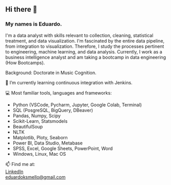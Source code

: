 ## Hi there 👋
### My names is Eduardo.
I'm a data analyst with skills relevant to collection, cleaning, statistical treatment, and data visualization. I'm fascinated by the entire data pipeline, from integration to visualization. Therefore, I study the processes pertinent to engineering, machine learning, and data analysis. 
Currently, I work as a business intelligence analyst and am taking a bootcamp in data engineering (How Bootcamps).

Background: Doctorate in Music Cognition. 

🌱 I’m currently learning continuous integration with Jenkins.

:computer: Most familiar tools, languages and frameworks:
- Python (VSCode, Pycharm, Jupyter, Google Colab, Terminal)
- SQL (PosgreSQL, BigQuery, DBeaver)
- Pandas, Numpy, Scipy
- Scikit-Learn, Statsmodels
- BeautifulSoup
- NLTK
- Matplotlib, Ploty, Seaborn
- Power BI, Data Studio, Metabase
- SPSS, Excel, Google Sheets, PowerPoint, Word
- Windows, Linux, Mac OS

📫 Find me at:\
[LinkedIn](https://www.linkedin.com/in/eduardo-k-s-mello/)\
[eduardoksmello@gmail.com](mailto:eduardoksmello@gmail.com)

<!--
**eduardoksmello/eduardoksmello** is a ✨ _special_ ✨ repository because its `README.md` (this file) appears on your GitHub profile.

Here are some ideas to get you started:

- 🔭 I’m currently working on ...
- 🌱 I’m currently learning all about Machine Learning techniques.
- ![image](https://user-images.githubusercontent.com/76400281/137038838-9b7ed84b-3822-4057-bcc0-87ad7aa47473.png) I’m interested in **Data Science**.
- 🤔 I’m looking for help with ...
- 💬 Ask me about ...
- 📫 How to reach me: ...
- 😄 Pronouns: He/Him
- ⚡ Fun fact: ...

![image](https://www.dropbox.com/s/p1qbe4i7jiwg25u/banner.png)

-->
